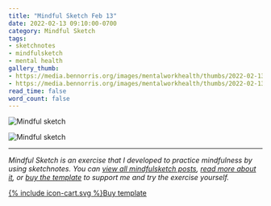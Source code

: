 ```yaml
---
title: "Mindful Sketch Feb 13"
date: 2022-02-13 09:10:00-0700
category: Mindful Sketch
tags:
- sketchnotes
- mindfulsketch
- mental health
gallery_thumb:
- https://media.bennorris.org/images/mentalworkhealth/thumbs/2022-02-13-0740-mindfulsketch.jpg
- https://media.bennorris.org/images/mentalworkhealth/thumbs/2022-02-13-0910-mindfulsketch.jpg
read_time: false
word_count: false
---
```


![Mindful sketch](https://media.bennorris.org/images/mentalworkhealth/mindfulsketch/2022-02-13-0740-mindfulsketch.jpg)

![Mindful sketch](https://media.bennorris.org/images/mentalworkhealth/mindfulsketch/2022-02-13-0910-mindfulsketch.jpg)

***

*Mindful Sketch is an exercise that I developed to practice mindfulness by using sketchnotes. You can [view all mindfulsketch posts](/tags/mindfulsketch), [read more about it](/mindful-sketch-template/), or [buy the template](https://bennorris.shop/l/mindfulsketch) to support me and try the exercise yourself.*

<a href="https://bennorris.shop/l/mindfulsketch" class="btn"><span class="icon">{% include icon-cart.svg %}</span>Buy template</a>
